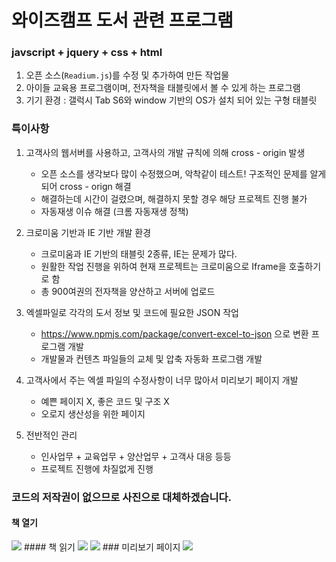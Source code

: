 # 와이즈캠프 도서 관련 프로그램 

### javscript + jquery + css + html

1. 오픈 소스(`Readium.js`)를 수정 및 추가하여 만든 작업물
2. 아이들 교육용 프로그램이며, 전자책을 태블릿에서 볼 수 있게 하는 프로그램
3. 기기 환경 : 갤럭시 Tab S6와 window 기반의 OS가 설치 되어 있는 구형 태블릿 

### 특이사항

1. 고객사의 웹서버를 사용하고, 고객사의 개발 규칙에 의해 cross - origin 발생
   - 오픈 소스를 생각보다 많이 수정했으며, 악착같이 테스트! 구조적인 문제를 알게되어 cross - orign 해결
   - 해결하는데 시간이 걸렸으며, 해결하지 못할 경우 해당 프로젝트 진행 불가
   - 자동재생 이슈 해결 (크롬 자동재생 정책)
   
2. 크로미움 기반과 IE 기반 개발 환경
   - 크로미움과 IE 기반의 태블릿 2종류, IE는 문제가 많다.
   - 원활한 작업 진행을 위하여 현재 프로젝트는 크로미움으로 Iframe을 호출하기로 함
   - 총 900여권의 전자책을 양산하고 서버에 업로드
   
3. 엑셀파일로 각각의 도서 정보 및 코드에 필요한 JSON 작업
   - https://www.npmjs.com/package/convert-excel-to-json 으로 변환 프로그램 개발
   - 개발물과 컨텐츠 파일들의 교체 및 압축 자동화 프로그램 개발
   
4. 고객사에서 주는 엑셀 파일의 수정사항이 너무 많아서 미리보기 페이지 개발
   - 예쁜 페이지 X, 좋은 코드 및 구조 X
   - 오로지 생산성을 위한 페이지
   
5. 전반적인 관리
   - 인사업무 + 교육업무 + 양산업무 + 고객사 대응 등등
   - 프로젝트 진행에 차질없게 진행

### 코드의 저작권이 없으므로 사진으로 대체하겠습니다.
#### 책 열기  
<img src="https://user-images.githubusercontent.com/45477679/99868424-be0e5100-2c05-11eb-8c04-6764352f5824.png" />  
#### 책 읽기   
<img src="https://user-images.githubusercontent.com/45477679/99868427-bf3f7e00-2c05-11eb-816b-9518369da38f.png" />  
<img src="https://user-images.githubusercontent.com/45477679/99868428-bfd81480-2c05-11eb-8e10-df003c2a008b.png" />
### 미리보기 페이지  
<img src="https://user-images.githubusercontent.com/45477679/99868426-bea6e780-2c05-11eb-98ee-5001c1b9d34b.png" />  
